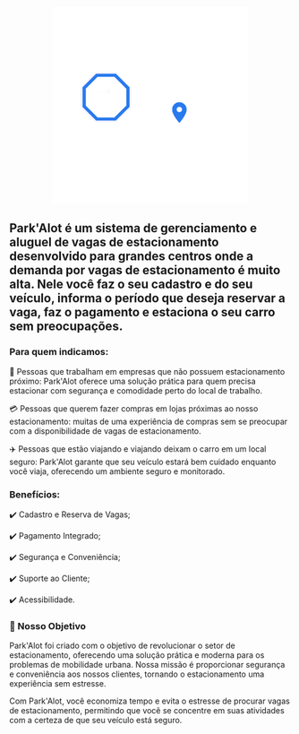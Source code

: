 <p align="center">
  <img width="350" height="350" alt="ParkAlotLogo" src="LOGONUA.png">
</p>


## Park'Alot é um sistema de gerenciamento e aluguel de vagas de estacionamento desenvolvido para grandes centros onde a demanda por vagas de estacionamento é muito alta. Nele você faz o seu cadastro e do seu veículo, informa o período que deseja reservar a vaga, faz o pagamento e estaciona o seu carro sem preocupações. 

### Para quem indicamos:
 :briefcase: Pessoas que trabalham em empresas que não possuem estacionamento próximo: Park'Alot oferece uma solução prática para quem precisa estacionar com segurança e comodidade perto do local de trabalho.
 
 :credit_card: Pessoas que querem fazer compras em lojas próximas ao nosso estacionamento: muitas de uma experiência de compras sem se preocupar com a disponibilidade de vagas de estacionamento.
 
 :airplane: Pessoas que estão viajando e viajando deixam o carro em um local seguro: Park'Alot garante que seu veículo estará bem cuidado enquanto você viaja, oferecendo um ambiente seguro e monitorado.

### Benefícios:
:heavy_check_mark: Cadastro e Reserva de Vagas;

:heavy_check_mark: Pagamento Integrado;

:heavy_check_mark: Segurança e Conveniência;

:heavy_check_mark: Suporte ao Cliente;

:heavy_check_mark: Acessibilidade.

### :dart: Nosso Objetivo

Park'Alot foi criado com o objetivo de revolucionar o setor de estacionamento, oferecendo uma solução prática e moderna para os problemas de mobilidade urbana. Nossa missão é proporcionar segurança e conveniência aos nossos clientes, tornando o estacionamento uma experiência sem estresse.

Com Park'Alot, você economiza tempo e evita o estresse de procurar vagas de estacionamento, permitindo que você se concentre em suas atividades com a certeza de que seu veículo está seguro.
